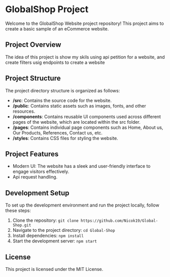 # GlobalShop Project

Welcome to the GlobalShop Website project repository! This project aims to create a basic sample of an eCommerce website.

## Project Overview

The idea of this project is show my skils using api petition for a website, and create filters usig endpoints to create a website
## Project Structure

The project directory structure is organized as follows:

- **/src**: Contains the source code for the website.
- **/public**: Contains static assets such as images, fonts, and other resources.
- **/components**: Contains reusable UI components used across different pages of the website, which are located within the src folder.
- **/pages**: Contains individual page components such as Home, About us, Our Products, References, Contact us, etc.
- **/styles**: Contains CSS files for styling the website.

## Project Features

- Modern UI: The website has a sleek and user-friendly interface to engage visitors effectively.
- Api request handling.

## Development Setup

To set up the development environment and run the project locally, follow these steps:

1. Clone the repository: `git clone https://github.com/Nicok19/Global-Shop.git`
2. Navigate to the project directory: `cd Global-Shop`
3. Install dependencies: `npm install`
4. Start the development server: `npm start`

## License

This project is licensed under the MIT License.


